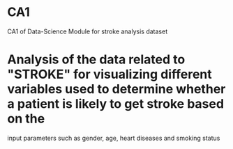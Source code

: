 # CA1
CA1 of Data-Science Module for stroke analysis dataset
# Analysis of the data related to "STROKE" for visualizing different variables used to determine whether a patient is likely to get stroke based on the
input parameters such as gender, age, heart diseases and smoking status
